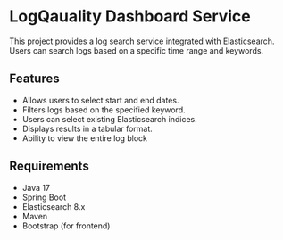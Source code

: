 # LogQauality Dashboard Service

This project provides a log search service integrated with Elasticsearch. Users can search logs based on a specific time range and keywords.

## Features

- Allows users to select start and end dates.
- Filters logs based on the specified keyword.
- Users can select existing Elasticsearch indices.
- Displays results in a tabular format.
- Ability to view the entire log block

## Requirements

- Java 17
- Spring Boot
- Elasticsearch 8.x
- Maven
- Bootstrap (for frontend)
